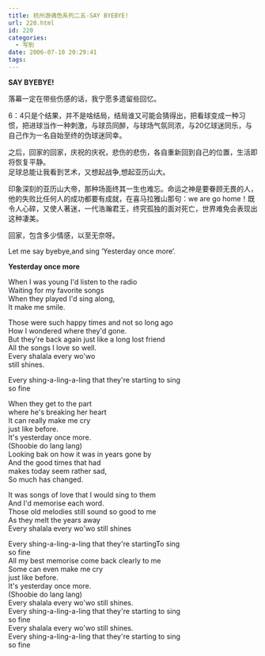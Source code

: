 ```yaml
---
title: 杭州游魂色系列二五-SAY BYEBYE!
url: 220.html
id: 220
categories:
  - 写到
date: 2006-07-10 20:29:41
tags:
---
```


**SAY BYEBYE!**

  
  
落幕一定在带些伤感的话，我宁愿多遗留些回忆。  
  
6：4只是个结果，并不是啥结局，结局谁又可能会猜得出，把看球变成一种习惯，把进球当作一种刺激，与球员同醉，与球场气氛同浓，与20亿球迷同乐，与自己作为一名自始至终的伪球迷同幸。  
  
之后，回家的回家，庆祝的庆祝，悲伤的悲伤，各自重新回到自己的位置，生活即将恢复平静。  
足球总能让我看到艺术，又想起战争,想起亚历山大。  
  
印象深刻的亚历山大帝，那种场面终其一生也难忘。命运之神是要眷顾无畏的人，他的失败比任何人的成功都要有成就，在喜马拉雅山那句：we are go home！既令人心碎，又使人著迷，一代浩瀚君王，终究孤独的面对死亡，世界难免会表现出这种凄美。  
  
回家，包含多少情感，以至无奈呀。  
  
Let me say byebye,and sing ‘Yesterday once more’.  
  
  
  
**Yesterday once more**  
  
When I was young I'd listen to the radio  
Waiting for my favorite songs  
When they played I'd sing along,  
It make me smile.  
  
Those were such happy times and not so long ago  
How I wondered where they'd gone.  
But they're back again just like a long lost friend  
All the songs I love so well.  
Every shalala every wo'wo  
still shines.  
  
Every shing-a-ling-a-ling that they're starting to sing  
so fine  
  
When they get to the part  
where he's breaking her heart  
It can really make me cry  
just like before.  
It's yesterday once more.  
(Shoobie do lang lang)  
Looking bak on how it was in years gone by  
And the good times that had  
makes today seem rather sad,  
So much has changed.  
  
It was songs of love that I would sing to them  
And I'd memorise each word.  
Those old melodies still sound so good to me  
As they melt the years away  
Every shalala every wo'wo still shines  
  
Every shing-a-ling-a-ling that they're startingTo sing  
so fine  
All my best memorise come back clearly to me  
Some can even make me cry  
just like before.  
It's yesterday once more.  
(Shoobie do lang lang)  
Every shalala every wo'wo still shines.  
Every shing-a-ling-a-ling that they're starting to sing  
so fine  
Every shalala every wo'wo still shines.  
Every shing-a-ling-a-ling that they're starting to sing  
so fine